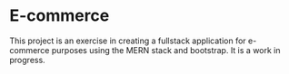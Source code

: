 # E-commerce

This project is an exercise in creating a fullstack application for e-commerce purposes using the MERN stack and bootstrap. It is a work in progress.

